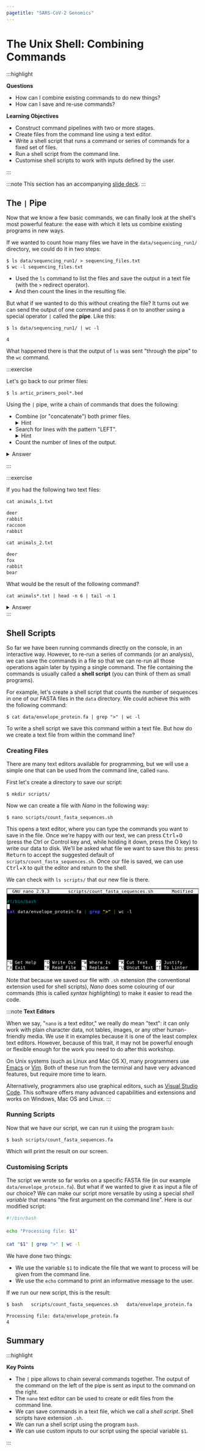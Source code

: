 ```yaml
---
pagetitle: "SARS-CoV-2 Genomics"
---
```


# The Unix Shell: Combining Commands

:::highlight

**Questions**

- How can I combine existing commands to do new things?
- How can I save and re-use commands?

**Learning Objectives**

- Construct command pipelines with two or more stages.
- Create files from the command line using a text editor.
- Write a shell script that runs a command or series of commands for a fixed set of files.
- Run a shell script from the command line.
- Customise shell scripts to work with inputs defined by the user. 

:::

:::note
This section has an accompanying <a href="https://docs.google.com/presentation/d/1DJFWHu9sbJx3CmexGFxhb6gbK5gOmuXpPMEH8Mj-Sk4/edit?usp=sharing" target="_blank">slide deck</a>.
:::

## The `|` Pipe

Now that we know a few basic commands, we can finally look at the shell's most powerful feature: the ease with which it lets us combine existing programs in new ways.

If we wanted to count how many files we have in the `data/sequencing_run1/` directory, we could do it in two steps:

```console
$ ls data/sequencing_run1/ > sequencing_files.txt
$ wc -l sequencing_files.txt
```

- Used the `ls` command to list the files and save the output in a text file (with the `>` redirect operator).
- And then count the lines in the resulting file. 

But what if we wanted to do this without creating the file?
It turns out we can send the output of one command and pass it on to another using a special operator `|` called the **pipe**.
Like this:

```console
$ ls data/sequencing_run1/ | wc -l
```

```
4
```

What happened there is that the output of `ls` was sent "through the pipe" to the `wc` command. 

:::exercise

Let's go back to our primer files: 

```console
$ ls artic_primers_pool*.bed
```

Using the `|` pipe, write a chain of commands that does the following:

- Combine (or "concatenate") both primer files. <details><summary>Hint</summary>Use the `cat` command.</details>
- Search for lines with the pattern "LEFT". <details><summary>Hint</summary>Use the `grep` command.</details>
- Count the number of lines of the output.

<details><summary>Answer</summary>

The three commands we want to use to achieve this are:

- `cat` to _concatenate_ the files.
- `grep` to only print the lines that match "LEFT".
- `wc -l` to count the number of lines. 

We can chain all the commands together like this:

```console
$ cat artic_primers_pool*.bed | grep "LEFT" | wc -l
```

```
109
```

</details>

:::


:::exercise

If you had the following two text files:

```console
cat animals_1.txt
```

```
deer
rabbit
raccoon
rabbit
```

```console
cat animals_2.txt
```

```
deer
fox
rabbit
bear
```

What would be the result of the following command?

```console
cat animals*.txt | head -n 6 | tail -n 1
```

<details><summary>Answer</summary>

The result would be "fox". 
Let's go through this step-by-step.

`cat animals*.txt` would combine the content of both files:

```
deer
rabbit
raccoon
rabbit
deer
fox
rabbit
bear
```

`head -n 6` would then print the first six lines of the combined file, so:

```
deer
rabbit
raccoon
rabbit
deer
fox
```

And finally `tail -n 1` would return the last line of this output:

```
fox
```

</details>
:::


## Shell Scripts

So far we have been running commands directly on the console, in an interactive way. 
However, to re-run a series of commands (or an analysis), we can save the commands in a file so that we can re-run all those operations again later by typing a single command. 
The file containing the commands is usually called a **shell script** (you can think of them as small programs).

For example, let's create a shell script that counts the number of sequences in one of our FASTA files in the `data` directory. 
We could achieve this with the following command: 

```console
$ cat data/envelope_protein.fa | grep ">" | wc -l
```

To write a shell script we save this command within a text file. 
But how do we create a text file from within the command line?

### Creating Files

There are many text editors available for programming, but we will use a simple one that can be used from the command line, called `nano`. 

First let's create a directory to save our script:

```console
$ mkdir scripts/
```

Now we can create a file with _Nano_ in the following way:

```console
$ nano scripts/count_fasta_sequences.sh
```

This opens a text editor, where you can type the commands you want to save in the file. 
Once we're happy with our text, we can press <kbd>Ctrl</kbd>+<kbd>O</kbd> (press the Ctrl or Control key and, while holding it down, press the O key) to write our data to disk. 
We'll be asked what file we want to save this to: press <kbd>Return</kbd> to accept the suggested default of `scripts/count_fasta_sequences.sh`.
Once our file is saved, we can use <kbd>Ctrl</kbd>+<kbd>X</kbd> to quit the editor and return to the shell.

We can check with `ls scripts/` that our new file is there. 

![Screenshot of the command line text editor _Nano_. In this example, we also included `!#/bin/bash` in the first line of the script. This is called a [_shebang_](https://en.wikipedia.org/wiki/Shebang_(Unix)) and is a way to inform that this script uses the program `bash` to run the script.](images/nano.png)

Note that because we saved our file with `.sh` extension (the conventional extension used for shell scripts), _Nano_ does some colouring of our commands (this is called _syntax highlighting_) to make it easier to read the code. 

:::note
**Text Editors**

When we say, "`nano` is a text editor," we really do mean "text": it can only work with plain character data, not tables, images, or any other human-friendly media. 
We use it in examples because it is one of the least complex text editors. 
However, because of this trait, it may not be powerful enough or flexible enough for the work you need to do after this workshop. 

On Unix systems (such as Linux and Mac OS X), many programmers use [Emacs](http://www.gnu.org/software/emacs/) or [Vim](http://www.vim.org/). 
Both of these run from the terminal and have very advanced features, but require more time to learn. 

Alternatively, programmers also use graphical editors, such as [Visual Studio Code](105-vs_code.md).
This software offers many advanced capabilities and extensions and works on Windows, Mac OS and Linux. 
:::


### Running Scripts

Now that we have our script, we can run it using the program `bash`:

```console
$ bash scripts/count_fasta_sequences.fa
```

Which will print the result on our screen. 


### Customising Scripts

The script we wrote so far works on a specific FASTA file (in our example `data/envelope_protein.fa`). 
But what if we wanted to give it as input a file of our choice? 
We can make our script more versatile by using a special _shell variable_ that means "the first argument on the command line".
Here is our modified script:

```bash
#!/bin/bash

echo "Processing file: $1"

cat "$1" | grep ">" | wc -l
```

We have done two things: 

- We use the variable `$1` to indicate the file that we want to process will be given from the command line.
- We use the `echo` command to print an informative message to the user.

If we run our new script, this is the result: 

```console
$ bash   scripts/count_fasta_sequences.sh   data/envelope_protein.fa
```

```
Processing file: data/envelope_protein.fa
4
```

## Summary

:::highlight

**Key Points**

- The `|` pipe allows to chain several commands together. The output of the command on the left of the pipe is sent as input to the command on the right.
- The `nano` text editor can be used to create or edit files from the command line. 
- We can save commands in a text file, which we call a _shell script_. Shell scripts have extension `.sh`.
- We can run a shell script using the program `bash`. 
- We can use custom inputs to our script using the special variable `$1`.

:::
